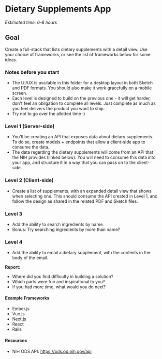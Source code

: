 # Dietary Supplements App
*Estimated time: 6-8 hours*

## Goal
Create a full-stack that lists dietary supplements with a detail view. Use your choice of frameworks, or see the list of frameworks below for some ideas.

### Notes before you start
- The UI/UX is available in this folder for a desktop layout in both Sketch and PDF formats. You should also make it work gracefully on a mobile screen.
- Each level is designed to build on the previous one - it will get harder, don't feel an obligation to complete all levels. Just complete as much as you feel delivers the product you want to ship.
- Try not to go over the allotted time :)

### Level 1 (Server-side)
- You'll be creating an API that exposes data about dietary supplements. To do so, create models + endpoints that allow a client-side app to consume the data.
- The data regarding the dietary supplements will come from an API that the NIH provides (linked below). You will need to consume this data into your app, and structure it in a way that you can pass on to the client-side.

### Level 2 (Client-side)
- Create a list of supplements, with an expanded detail view that shows when selecting one. This should consume the API created in Level 1, and follow the design as shared in the related PDF and Sketch files.

### Level 3
- Add the ability to search ingredients by name.
- Bonus: Try searching ingredients by more than name?

### Level 4
- Add the ability to email a dietary supplement, with the contents in the body of the email.

**Report:**
- Where did you find difficulty in building a solution?
- Which parts were fun and inspirational to you?
- If you had more time, what would you do next?

#### Example Frameworks
- Ember.js
- Vue.js
- Next.js
- React
- Rails

#### Resources
- NIH ODS API: https://ods.od.nih.gov/api

